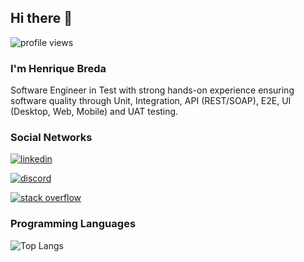 ## Hi there 👋

![profile views](https://komarev.com/ghpvc/?username=bredah&style=flat-square&label=PROFILE+VIEWS)

### I'm Henrique Breda

Software Engineer in Test with strong hands-on experience ensuring software quality through Unit, Integration, API (REST/SOAP), E2E, UI (Desktop, Web, Mobile) and UAT testing.

### Social Networks

[![linkedin](https://img.shields.io/badge/LinkedIn-0077B5?style=for-the-badge&logo=linkedin&logoColor=white)](https://www.linkedin.com/in/bredah/)

[![discord](https://img.shields.io/badge/Discord-7289DA?style=for-the-badge&logo=discord&logoColor=white)](https://discordapp.com/users/541705642298048514/)

[![stack overflow](https://img.shields.io/badge/Stack_Overflow-FE7A16?style=for-the-badge&logo=stack-overflow&logoColor=white)](https://stackoverflow.com/users/8418599/bredah)

### Programming Languages

![Top Langs](https://github-readme-stats.vercel.app/api/top-langs/?username=bredah&langs_count=6)

